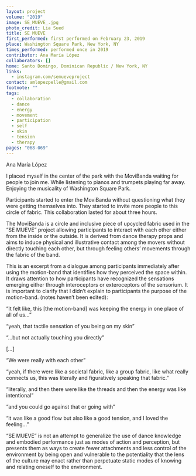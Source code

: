 ```yaml
---
layout: project
volume: "2019"
image: SE_MUEVE_.jpg
photo_credit: Lia Sued
title: SE MUEVE
first_performed: first performed on February 23, 2019
place: Washington Square Park, New York, NY
times_performed: performed once in 2019
contributor: Ana María López
collaborators: []
home: Santo Domingo, Dominican Republic / New York, NY
links:
  - instagram.com/semueveproject
contact: amlopezpelle@gmail.com
footnote: ""
tags:
  - collaboration
  - dance
  - energy
  - movement
  - participation
  - self
  - skin
  - tension
  - therapy
pages: "068-069"
---
```


Ana María López

I placed myself in the center of the park with the MoviBanda waiting for people to join me. While listening to pianos and trumpets playing far away. Enjoying the musicality of Washington Square Park.

Participants started to enter the MoviBanda without questioning what they were getting themselves into. They started to invite more people to this circle of fabric. This collaboration lasted for about three hours.

The MoviBanda is a circle and inclusive piece of upcycled fabric used in the “SE MUEVE” project allowing participants to interact with each other either from the inside or the outside. It is derived from dance therapy props and aims to induce physical and illustrative contact among the movers without directly touching each other, but through feeling others’ movements through the fabric of the band.

This is an excerpt from a dialogue among participants immediately after using the motion-band that identifies how they perceived the space within. It draws attention to how participants have recognized the sensations emerging either through interoceptors or exteroceptors of the sensorium. It is important to clarify that I didn’t explain to participants the purpose of the motion-band. (notes haven’t been edited):

“It felt like, this [the motion-band] was keeping the energy in one place of all of us…”

“yeah, that tactile sensation of you being on my skin”

“…but not actually touching you directly”

[…]

“We were really with each other”

“yeah, if there were like a societal fabric, like a group fabric, like what really connects us, this was literally and figuratively speaking that fabric.”

“literally, and then there were like the threads and then the energy was like intentional”

“and you could go against that or going with”

“it was like a good flow but also like a good tension, and I loved the feeling…”

“SE MUEVE” is not an attempt to generalize the use of dance knowledge and embodied performance just as modes of action and perception, but presents them as ways to create fewer attachments and less control of the environment by being open and vulnerable to the potentiality that the lens of the culture may enact rather than perpetuate static modes of knowing and relating oneself to the environment.
